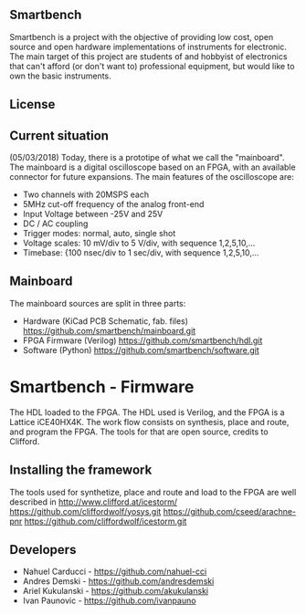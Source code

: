 ## Smartbench
Smartbench is a project with the objective of providing low cost, open source and open hardware implementations of instruments for electronic.
The main target of this project are students of and hobbyist of electronics that can't afford (or don't want to) professional equipment, but would like to own the basic instruments.

## License


## Current situation
(05/03/2018) Today, there is a prototipe of what we call the "mainboard".
The mainboard is a digital oscilloscope based on an FPGA, with an available connector for future expansions.
The main features of the oscilloscope are:
- Two channels with 20MSPS each
- 5MHz cut-off frequency of the analog front-end
- Input Voltage between -25V and 25V
- DC / AC coupling
- Trigger modes: normal, auto, single shot
- Voltage scales: 10 mV/div to 5 V/div, with sequence 1,2,5,10,...
- Timebase: {100 nsec/div to 1 sec/div, with sequence 1,2,5,10,...

## Mainboard
The mainboard sources are split in three parts:
- Hardware (KiCad PCB Schematic, fab. files)
    https://github.com/smartbench/mainboard.git
- FPGA Firmware (Verilog)
    https://github.com/smartbench/hdl.git
- Software (Python)
    https://github.com/smartbench/software.git

# Smartbench - Firmware

The HDL loaded to the FPGA. The HDL used is Verilog, and the FPGA is a Lattice iCE40HX4K. The work flow consists on synthesis, place and route, and program the FPGA. The tools for that are open source, credits to Clifford.

## Installing the framework

The tools used for synthetize, place and route and load to the FPGA are well described in
    http://www.clifford.at/icestorm/
    https://github.com/cliffordwolf/yosys.git
    https://github.com/cseed/arachne-pnr
    https://github.com/cliffordwolf/icestorm.git
    
## Developers
- Nahuel Carducci - https://github.com/nahuel-cci
- Andres Demski - https://github.com/andresdemski
- Ariel Kukulanski - https://github.com/akukulanski
- Ivan Paunovic - https://github.com/ivanpauno
